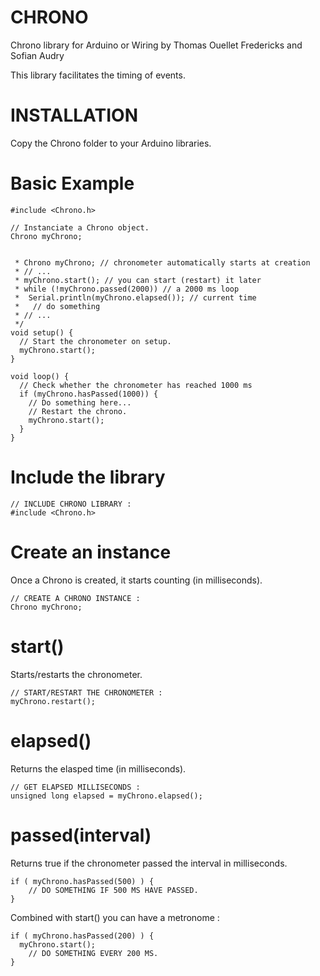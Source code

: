 CHRONO
=====================
Chrono library for Arduino or Wiring
by Thomas Ouellet Fredericks and Sofian Audry

This library facilitates the timing of events.

INSTALLATION
=====================
Copy the Chrono folder to your Arduino libraries.


Basic Example
=====================
```arduino
#include <Chrono.h>

// Instanciate a Chrono object.
Chrono myChrono;


 * Chrono myChrono; // chronometer automatically starts at creation
 * // ...
 * myChrono.start(); // you can start (restart) it later
 * while (!myChrono.passed(2000)) // a 2000 ms loop
 *  Serial.println(myChrono.elapsed()); // current time
 *   // do something
 * // ...
 */
void setup() {
  // Start the chronometer on setup.
  myChrono.start();
}

void loop() {
  // Check whether the chronometer has reached 1000 ms
  if (myChrono.hasPassed(1000)) {
    // Do something here...
    // Restart the chrono.
    myChrono.start();
  }
}

```


Include the library
=====================
```arduino
// INCLUDE CHRONO LIBRARY :
#include <Chrono.h> 

```

Create an instance
=====================
Once a Chrono is created, it starts counting (in milliseconds).

```arduino
// CREATE A CHRONO INSTANCE :
Chrono myChrono;

```

start()
=====================

Starts/restarts the chronometer.

```arduino
// START/RESTART THE CHRONOMETER :
myChrono.restart();

```


elapsed()
=====================

Returns the elasped time (in milliseconds).

```arduino
// GET ELAPSED MILLISECONDS :
unsigned long elapsed = myChrono.elapsed();

```


passed(interval)
=====================
Returns true if the chronometer passed the interval in milliseconds.
```arduino
if ( myChrono.hasPassed(500) ) {
	// DO SOMETHING IF 500 MS HAVE PASSED.
}

```

Combined with start() you can have a metronome :
```arduino
if ( myChrono.hasPassed(200) ) {
  myChrono.start();
	// DO SOMETHING EVERY 200 MS.
}

```
